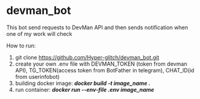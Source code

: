 # devman_bot
This bot send requests to DevMan API and then sends notification when one of my work will check

How to run:
1. git clone https://github.com/Hyper-glitch/devman_bot.git
2. create your own .env file with DEVMAN_TOKEN (token from devman API), TG_TOKEN(access token from BotFather in telegram), CHAT_ID(id from userinfobot)
3. building docker image: _**docker build -t image_name .**_
4. run container: **_docker run --env-file .env image_name_**